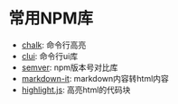 
# 常用NPM库
* [chalk](https://www.npmjs.com/package/chalk): 命令行高亮
* [clui](https://www.npmjs.com/package/clui): 命令行ui库
* [semver](https://www.npmjs.com/package/semver): npm版本号对比库
* [markdown-it](https://www.npmjs.com/package/markdown-it): markdown内容转html内容
* [highlight.js](https://www.npmjs.com/package/highlight.js): 高亮html的代码块